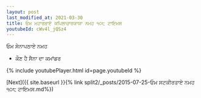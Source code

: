 ```yaml
---
layout: post
last_modified_at: 2021-03-30
title: ਓਮ ਮਹਾਰਸ਼ਾਏ ਕਪਿਲਾਚਾਰਯਾਯਾ ਨਮਹ ੧੦੮ ਟਾਇਮਸ
youtubeId: cWv4l_jQSz4
---
```

 
 
 ਓਮ ਸੇਨਾਪਠਾਏ ਨਮਹ  
 
 -  ਕੌਣ ਹੈ ਸੈਨਾ ਦਾ ਕਮਾਂਡਰ 
 
  
 
  
 
 
 
 
 
 


{% include youtubePlayer.html id=page.youtubeId %}
 
[Next]({{ site.baseurl }}{% link  split2/_posts/2015-07-25-ਓਮ ਸਟਕੀਰਤਾਏ ਨਮਹ ੧੦੮ ਟਾਇਮਸ.md%})
 
